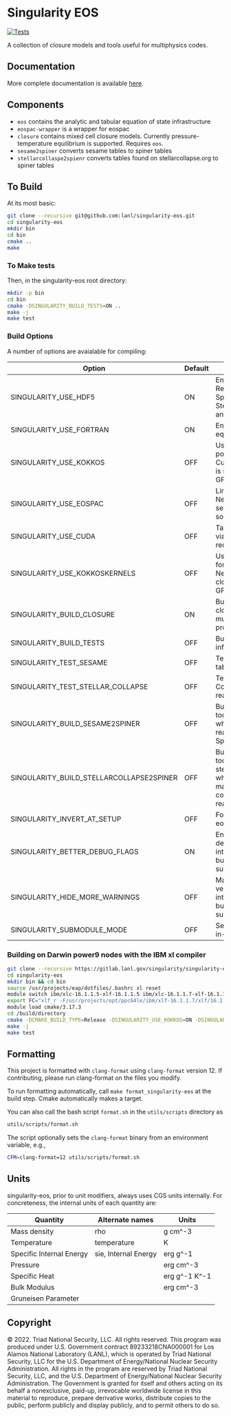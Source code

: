 Singularity EOS
===

[![Tests](https://github.com/lanl/singularity-eos/actions/workflows/tests.yml/badge.svg)](https://github.com/lanl/singularity-eos/actions/workflows/tests.yml)

A collection of closure models and tools useful for multiphysics codes.

## Documentation

More complete documentation is available [here](https://lanl.github.io/singularity-eos/).

## Components

- `eos` contains the analytic and tabular equation of state infrastructure
- `eospac-wrapper` is a wrapper for eospac
- `closure` contains mixed cell closure models. Currently pressure-temperature equilibrium is supported. Requires `eos`.
- `sesame2spiner` converts sesame tables to spiner tables
- `stellarcollaspe2spienr` converts tables found on stellarcollapse.org to spiner tables

## To Build

At its most basic:
```bash
git clone --recursive git@github.com:lanl/singularity-eos.git
cd singularity-eos
mkdir bin
cd bin
cmake ..
make
```

### To Make tests

Then, in the singularity-eos root directory:
```bash
mkdir -p bin
cd bin
cmake -DSINGULARITY_BUILD_TESTS=ON ..
make -j
make test
```

### Build Options

A number of options are avaialable for compiling:

| Option                            | Default | Comment                                                                              |
| --------------------------------- | ------- | ------------------------------------------------------------------------------------ |
| SINGULARITY_USE_HDF5              | ON      | Enables HDF5. Required for SpinerEOS, StellarCollapseEOS, and sesame2spiner          |
| SINGULARITY_USE_FORTRAN           | ON      | Enable Fortran API for equation of state                                             |
| SINGULARITY_USE_KOKKOS            | OFF     | Uses Kokkos as the portability backend. Currently only Kokkos is supported for GPUs. |
| SINGULARITY_USE_EOSPAC            | OFF     | Link against EOSPAC. Needed for sesame2spiner and some tests.                        |
| SINGULARITY_USE_CUDA              | OFF     | Target nvidia GPUs via cuda. Currently requires Kokkos.                              |
| SINGULARITY_USE_KOKKOSKERNELS     | OFF     | Use Kokkos Kernels for linear algebra. Needed for mixed cell closure models on GPU   |
| SINGULARITY_BUILD_CLOSURE         | ON      | Builds mixed cell closure machinery for multi-material problems                      |
| SINGULARITY_BUILD_TESTS           | OFF     | Build test infrastructure.                                                           |
| SINGULARITY_TEST_SESAME           | OFF     | Test the Sesame table readers                                                        |
| SINGULARITY_TEST_STELLAR_COLLAPSE | OFF     | Test the Stellar Collapse table readers                                              |
| SINGULARITY_BUILD_SESAME2SPINER   | OFF     | Builds the conversion tool sesame2spiner which makes files readable by SpinerEOS     |
| SINGULARITY_BUILD_STELLARCOLLAPSE2SPINER | OFF     | Builds the conversion tool stellarcollapse2spiner which optionally makes stellar collapse files faster to read |
| SINGULARITY_INVERT_AT_SETUP       | OFF     | For tests, pre-invert eospac tables.                                                 |
| SINGULARITY_BETTER_DEBUG_FLAGS    | ON      | Enables nicer GPU debug flags. May interfere with in-tree builds as a submodule      |
| SINGULARITY_HIDE_MORE_WARNINGS    | OFF     | Makes warnings less verbose. May interfere with in-tree builds as a submodule        |
| SINGULARITY_SUBMODULE_MODE        | OFF     | Sets cmake flags for in-tree builds                                                  |

### Building on Darwin power9 nodes with the IBM xl compiler

```bash
git clone --recursive https://gitlab.lanl.gov/singularity/singularity-eos.git
cd singularity-eos
mkdir bin && cd bin
source /usr/projects/eap/dotfiles/.bashrc xl reset
module switch ibm/xlc-16.1.1.5-xlf-16.1.1.5 ibm/xlc-16.1.1.7-xlf-16.1.1.7-gcc-7.4.0
export FC="xlf_r -F/usr/projects/opt/ppc64le/ibm/xlf-16.1.1.7/xlf/16.1.1/etc/xlf.cfg.rhel.7.8.gcc.7.4.0.cuda.10.1"
module load cmake/3.17.3
cd /build/directory
cmake -DCMAKE_BUILD_TYPE=Release -DSINGULARITY_USE_KOKKOS=ON -DSINGULARITY_USE_HDF5=ON -DSINGULARITY_USE_EOSPAC=ON -DSINGULARITY_EOSPAC_INSTALL_DIR=/usr/projects/eap/spack/spack-develop_20191010/opt/spack/linux-rhel7-power9le/xl_r-16.1.1.7-plain/eospac-6.4.0beta.2-mp6hd267l4iokwr6ght2kp5ukk5zc6vq -DSINGULARITY_BUILD_TESTS=ON ..
make -j
make test
```

## Formatting

This project is formatted with `clang-format` using `clang-format`
version 12. If contributing, please run clang-format on the files
you modify.

To run formatting automatically, call `make format_singularity-eos`
at the build step. Cmake automatically makes a target.

You can also call the bash script `format.sh` in the `utils/scripts`
directory as
```bash
utils/scripts/format.sh
```
The script optionally sets the `clang-format` binary from an
environment variable, e.g.,
```bash
CFM=clang-format=12 utils/scripts/format.sh
```

## Units

singularity-eos, prior to unit modifiers, always uses CGS units internally. For
concreteness, the internal units of each quantity are:

| Quantity                  | Alternate names      | Units         |
| ------------------------- | -------------------- | ------------- |
| Mass density              | rho                  | g cm^-3       |
| Temperature               | temperature          | K             |
| Specific Internal Energy  | sie, Internal Energy | erg g^-1      |
| Pressure                  |                      | erg cm^-3     |
| Specific Heat             |                      | erg g^-1 K^-1 |
| Bulk Modulus              |                      | erg cm^-3     |
| Gruneisen Parameter       |                      |               |

## Copyright

© 2022. Triad National Security, LLC. All rights reserved.  This
program was produced under U.S. Government contract 89233218CNA000001
for Los Alamos National Laboratory (LANL), which is operated by Triad
National Security, LLC for the U.S.  Department of Energy/National
Nuclear Security Administration. All rights in the program are
reserved by Triad National Security, LLC, and the U.S. Department of
Energy/National Nuclear Security Administration. The Government is
granted for itself and others acting on its behalf a nonexclusive,
paid-up, irrevocable worldwide license in this material to reproduce,
prepare derivative works, distribute copies to the public, perform
publicly and display publicly, and to permit others to do so.
